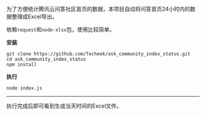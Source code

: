 为了方便统计腾讯云问答社区首页的数据，本项目自动将问答首页24小时内的数据整理成Excel导出。

依赖`request`和`node-xlsx`包，使用比较简单。

**安装**

```
git clone https://github.com/Techeek/ask_community_index_status.git
cd ask_community_index_status
npm install
```

**执行**

```
node index.js
```

-----

执行完成后即可看到生成当天时间的Excel文件。